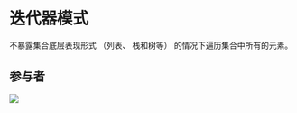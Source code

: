 #  迭代器模式

不暴露集合底层表现形式 （列表、 栈和树等） 的情况下遍历集合中所有的元素。

## 参与者

![](https://refactoringguru.cn/images/patterns/diagrams/iterator/structure-indexed-2x.png)
